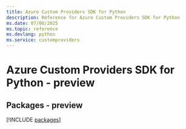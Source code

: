 ```yaml
---
title: Azure Custom Providers SDK for Python
description: Reference for Azure Custom Providers SDK for Python
ms.date: 07/08/2025
ms.topic: reference
ms.devlang: python
ms.service: customproviders
---
```

# Azure Custom Providers SDK for Python - preview
## Packages - preview
[!INCLUDE [packages](custom-providers-index.md)]